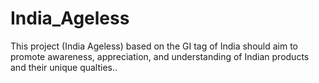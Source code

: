 # India_Ageless
This project (India Ageless) based on the GI tag of India should aim to promote awareness, appreciation, and understanding of Indian products and their unique qualties..
